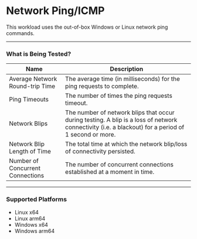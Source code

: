 # Network Ping/ICMP
This workload uses the out-of-box Windows or Linux network ping commands.

-----------------------------------------------------------------------

### What is Being Tested?

| Name                               | Description |
|------------------------------------|-------------|
| Average Network Round-trip Time    | The average time (in milliseconds) for the ping requests to complete.    |
| Ping Timeouts                      | The number of times the ping requests timeout. |
| Network Blips                      | The number of network blips that occur during testing. A blip is a loss of network connectivity (i.e. a blackout) for a period of 1 second or more. |
| Network Blip Length of Time        | The total time at which the network blip/loss of connectivity persisted. |
| Number of Concurrent Connections   | The number of concurrent connections established at a moment in time.    |

-----------------------------------------------------------------------

### Supported Platforms

* Linux x64
* Linux arm64
* Windows x64
* Windows arm64